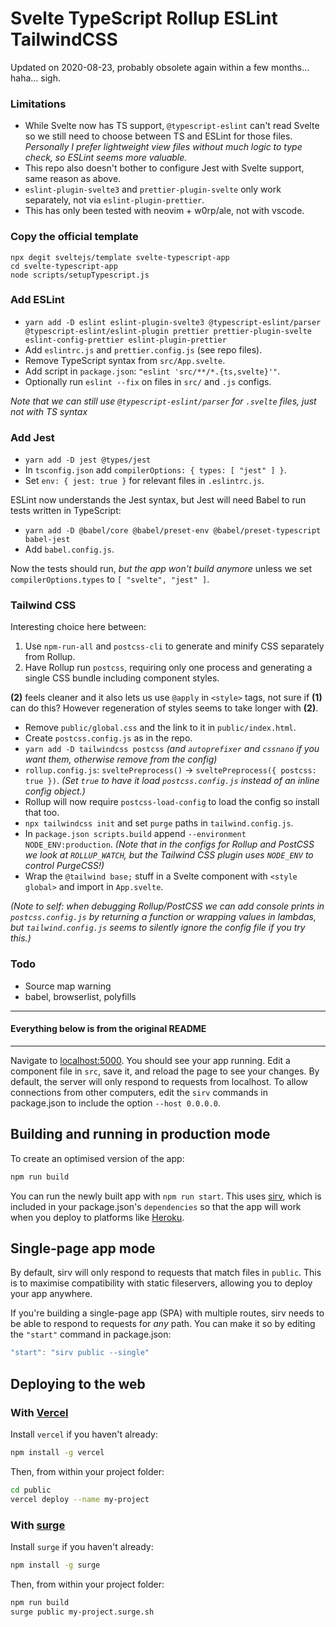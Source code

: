 # Svelte TypeScript Rollup ESLint TailwindCSS

Updated on 2020-08-23, probably obsolete again within a few months... haha... sigh.

### Limitations

- While Svelte now has TS support, `@typescript-eslint` can't read Svelte so we still need to choose between TS and ESLint for those files.
_Personally I prefer lightweight view files without much logic to type check, so ESLint seems more valuable._
- This repo also doesn't bother to configure Jest with Svelte support, same reason as above.
- `eslint-plugin-svelte3` and `prettier-plugin-svelte` only work separately, not via `eslint-plugin-prettier`.
- This has only been tested with neovim + w0rp/ale, not with vscode.

### Copy the official template

```
npx degit sveltejs/template svelte-typescript-app
cd svelte-typescript-app
node scripts/setupTypescript.js
```

### Add ESLint

- `yarn add -D eslint eslint-plugin-svelte3 @typescript-eslint/parser @typescript-eslint/eslint-plugin prettier prettier-plugin-svelte eslint-config-prettier eslint-plugin-prettier`
- Add `eslintrc.js` and `prettier.config.js` (see repo files).
- Remove TypeScript syntax from `src/App.svelte`.
- Add script in `package.json`: `"eslint 'src/**/*.{ts,svelte}'"`.
- Optionally run `eslint --fix` on files in `src/` and `.js` configs.

_Note that we can still use `@typescript-eslint/parser` for `.svelte` files, just not with TS syntax_

### Add Jest

- `yarn add -D jest @types/jest`
- In `tsconfig.json` add `compilerOptions: { types: [ "jest" ] }`.
- Set `env: { jest: true }` for relevant files in `.eslintrc.js`.

ESLint now understands the Jest syntax, but Jest will need Babel to run tests written in TypeScript:

- `yarn add -D @babel/core @babel/preset-env @babel/preset-typescript babel-jest`
- Add `babel.config.js`.

Now the tests should run, *but the app won't build anymore* unless we set `compilerOptions.types` to `[ "svelte", "jest" ]`.

### Tailwind CSS

Interesting choice here between:
1. Use `npm-run-all` and `postcss-cli` to generate and minify CSS separately from Rollup.
2. Have Rollup run `postcss`, requiring only one process and generating a single CSS bundle including component styles.

**(2)** feels cleaner and it also lets us use `@apply` in `<style>` tags, not sure if **(1)** can do this? However regeneration of styles seems to take longer with **(2)**.

- Remove `public/global.css` and the link to it in `public/index.html`.
- Create `postcss.config.js` as in the repo.
- `yarn add -D tailwindcss postcss` _(and `autoprefixer` and `cssnano` if you want them, otherwise remove from the config)_
- `rollup.config.js`: `sveltePreprocess()` -> `sveltePreprocess({ postcss: true })`. _(Set `true` to have it load `postcss.config.js` instead of an inline config object.)_
- Rollup will now require `postcss-load-config` to load the config so install that too.
- `npx tailwindcss init` and set `purge` paths in `tailwind.config.js`.
- In `package.json scripts.build` append `--environment NODE_ENV:production`. _(Note that in the configs for Rollup and PostCSS we look at `ROLLUP_WATCH`, but the Tailwind CSS plugin uses `NODE_ENV` to control PurgeCSS!)_
- Wrap the `@tailwind base;` stuff in a Svelte component with `<style global>` and import in `App.svelte`.

_(Note to self: when debugging Rollup/PostCSS we can add console prints in `postcss.config.js` by returning a function or wrapping values in lambdas, but `tailwind.config.js` seems to silently ignore the config file if you try this.)_

### Todo

- Source map warning
- babel, browserlist, polyfills

--------------------------------
#### Everything below is from the original README
--------------------------------

Navigate to [localhost:5000](http://localhost:5000). You should see your app running. Edit a component file in `src`, save it, and reload the page to see your changes.
By default, the server will only respond to requests from localhost. To allow connections from other computers, edit the `sirv` commands in package.json to include the option `--host 0.0.0.0`.


## Building and running in production mode

To create an optimised version of the app:

```bash
npm run build
```

You can run the newly built app with `npm run start`. This uses [sirv](https://github.com/lukeed/sirv), which is included in your package.json's `dependencies` so that the app will work when you deploy to platforms like [Heroku](https://heroku.com).


## Single-page app mode

By default, sirv will only respond to requests that match files in `public`. This is to maximise compatibility with static fileservers, allowing you to deploy your app anywhere.

If you're building a single-page app (SPA) with multiple routes, sirv needs to be able to respond to requests for *any* path. You can make it so by editing the `"start"` command in package.json:

```js
"start": "sirv public --single"
```

## Deploying to the web

### With [Vercel](https://vercel.com)

Install `vercel` if you haven't already:

```bash
npm install -g vercel
```

Then, from within your project folder:

```bash
cd public
vercel deploy --name my-project
```

### With [surge](https://surge.sh/)

Install `surge` if you haven't already:

```bash
npm install -g surge
```

Then, from within your project folder:

```bash
npm run build
surge public my-project.surge.sh
```

